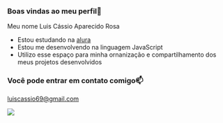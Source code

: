 ### Boas vindas ao meu perfil🍒

Meu nome Luis Cássio Aparecido Rosa

- Estou estudando na [alura](https://www.alura.com.br)
- Estou me desenvolvendo na linguagem JavaScript
- Utilizo esse espaço para minha ornanização e compartilhamento dos meus projetos desenvolvidos

### Você pode entrar em contato comigo📫

luiscassio69@gmail.com

![](https://media1.tenor.com/m/9DWUyxexTxYAAAAd/flora-transformation-changing-dress.gif)
